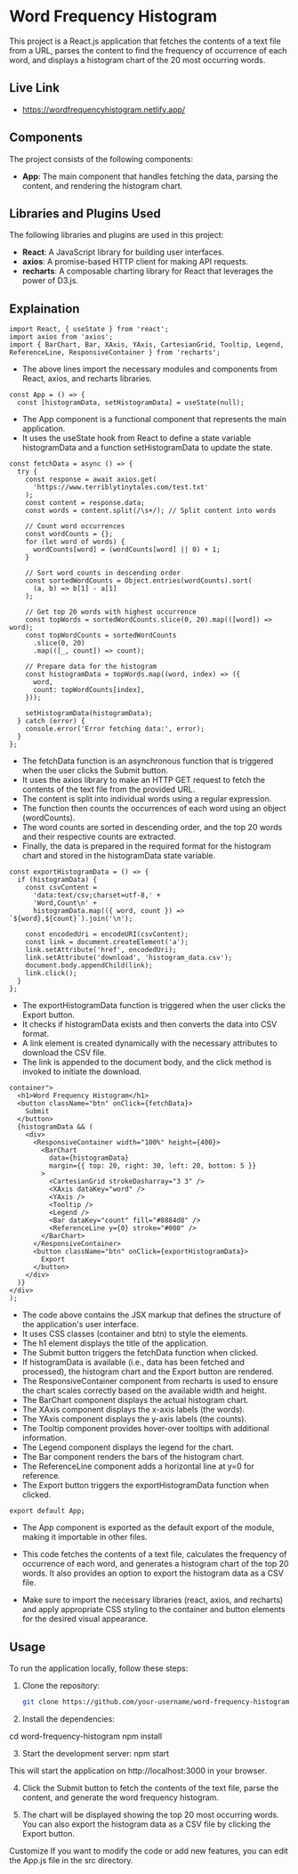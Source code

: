 # Word Frequency Histogram

This project is a React.js application that fetches the contents of a text file from a URL, parses the content to find the frequency of occurrence of each word, and displays a histogram chart of the 20 most occurring words.

## Live Link
- https://wordfrequencyhistogram.netlify.app/

## Components

The project consists of the following components:

- **App**: The main component that handles fetching the data, parsing the content, and rendering the histogram chart.

## Libraries and Plugins Used

The following libraries and plugins are used in this project:

- **React**: A JavaScript library for building user interfaces.
- **axios**: A promise-based HTTP client for making API requests.
- **recharts**: A composable charting library for React that leverages the power of D3.js.

## Explaination
```
import React, { useState } from 'react';
import axios from 'axios';
import { BarChart, Bar, XAxis, YAxis, CartesianGrid, Tooltip, Legend, ReferenceLine, ResponsiveContainer } from 'recharts';
```
- The above lines import the necessary modules and components from React, axios, and recharts libraries.

```
const App = () => {
  const [histogramData, setHistogramData] = useState(null);
```
- The App component is a functional component that represents the main application.
- It uses the useState hook from React to define a state variable histogramData and a function setHistogramData to update the state.

```
const fetchData = async () => {
  try {
    const response = await axios.get(
      'https://www.terriblytinytales.com/test.txt'
    );
    const content = response.data;
    const words = content.split(/\s+/); // Split content into words

    // Count word occurrences
    const wordCounts = {};
    for (let word of words) {
      wordCounts[word] = (wordCounts[word] || 0) + 1;
    }

    // Sort word counts in descending order
    const sortedWordCounts = Object.entries(wordCounts).sort(
      (a, b) => b[1] - a[1]
    );

    // Get top 20 words with highest occurrence
    const topWords = sortedWordCounts.slice(0, 20).map(([word]) => word);
    const topWordCounts = sortedWordCounts
      .slice(0, 20)
      .map(([_, count]) => count);

    // Prepare data for the histogram
    const histogramData = topWords.map((word, index) => ({
      word,
      count: topWordCounts[index],
    }));

    setHistogramData(histogramData);
  } catch (error) {
    console.error('Error fetching data:', error);
  }
};
```
- The fetchData function is an asynchronous function that is triggered when the user clicks the Submit button.
- It uses the axios library to make an HTTP GET request to fetch the contents of the text file from the provided URL.
- The content is split into individual words using a regular expression.
- The function then counts the occurrences of each word using an object (wordCounts).
- The word counts are sorted in descending order, and the top 20 words and their respective counts are extracted.
- Finally, the data is prepared in the required format for the histogram chart and stored in the histogramData state variable.

```
const exportHistogramData = () => {
  if (histogramData) {
    const csvContent =
      'data:text/csv;charset=utf-8,' +
      'Word,Count\n' +
      histogramData.map(({ word, count }) => `${word},${count}`).join('\n');

    const encodedUri = encodeURI(csvContent);
    const link = document.createElement('a');
    link.setAttribute('href', encodedUri);
    link.setAttribute('download', 'histogram_data.csv');
    document.body.appendChild(link);
    link.click();
  }
};
```
- The exportHistogramData function is triggered when the user clicks the Export button.
- It checks if histogramData exists and then converts the data into CSV format.
- A link element is created dynamically with the necessary attributes to download the CSV file.
- The link is appended to the document body, and the click method is invoked to initiate the download.

```
container">
  <h1>Word Frequency Histogram</h1>
  <button className="btn" onClick={fetchData}>
    Submit
  </button>
  {histogramData && (
    <div>
      <ResponsiveContainer width="100%" height={400}>
        <BarChart
          data={histogramData}
          margin={{ top: 20, right: 30, left: 20, bottom: 5 }}
        >
          <CartesianGrid strokeDasharray="3 3" />
          <XAxis dataKey="word" />
          <YAxis />
          <Tooltip />
          <Legend />
          <Bar dataKey="count" fill="#8884d8" />
          <ReferenceLine y={0} stroke="#000" />
        </BarChart>
      </ResponsiveContainer>
      <button className="btn" onClick={exportHistogramData}>
        Export
      </button>
    </div>
  )}
</div>
);
```
- The code above contains the JSX markup that defines the structure of the application's user interface.
- It uses CSS classes (container and btn) to style the elements.
- The h1 element displays the title of the application.
- The Submit button triggers the fetchData function when clicked.
- If histogramData is available (i.e., data has been fetched and processed), the histogram chart and the Export button are rendered.
- The ResponsiveContainer component from recharts is used to ensure the chart scales correctly based on the available width and height.
- The BarChart component displays the actual histogram chart.
- The XAxis component displays the x-axis labels (the words).
- The YAxis component displays the y-axis labels (the counts).
- The Tooltip component provides hover-over tooltips with additional information.
- The Legend component displays the legend for the chart.
- The Bar component renders the bars of the histogram chart.
- The ReferenceLine component adds a horizontal line at y=0 for reference.
- The Export button triggers the exportHistogramData function when clicked.

```
export default App;
```
- The App component is exported as the default export of the module, making it importable in other files.
- This code fetches the contents of a text file, calculates the frequency of occurrence of each word, and generates a histogram chart of the top 20 words. It also provides an option to export the histogram data as a CSV file.

- Make sure to import the necessary libraries (react, axios, and recharts) and apply appropriate CSS styling to the container and button elements for the desired visual appearance.


## Usage

To run the application locally, follow these steps:

1. Clone the repository:

   ```bash
   git clone https://github.com/your-username/word-frequency-histogram.git
   
2. Install the dependencies:

cd word-frequency-histogram
npm install

3. Start the development server:
npm start

This will start the application on http://localhost:3000 in your browser.

4. Click the Submit button to fetch the contents of the text file, parse the content, and generate the word frequency histogram.

5. The chart will be displayed showing the top 20 most occurring words. You can also export the histogram data as a CSV file by clicking the Export button.

Customize
If you want to modify the code or add new features, you can edit the App.js file in the src directory.
